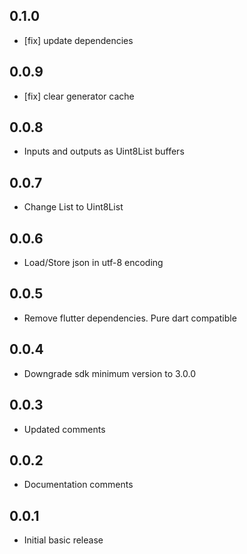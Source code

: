## 0.1.0

* [fix] update dependencies


## 0.0.9

* [fix] clear generator cache

## 0.0.8

* Inputs and outputs as Uint8List buffers

## 0.0.7

* Change List<int> to Uint8List

## 0.0.6

* Load/Store json in utf-8 encoding

## 0.0.5

* Remove flutter dependencies. Pure dart compatible

## 0.0.4

* Downgrade sdk minimum version to 3.0.0

## 0.0.3

* Updated comments

## 0.0.2

* Documentation comments

## 0.0.1

* Initial basic release
